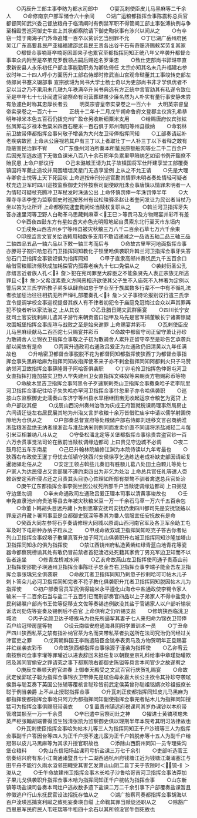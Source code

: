 <!-- { "loadSidebar": true } -->
　　○丙辰升工部主事李昉为都水司郎中
　　○宴瓦剌使臣皮儿马黑麻等二千余人
　　○命修南京户部军储仓六十余间
　　○湖广运粮都指挥佥事陈震称总兵官都督同知武兴委己督放粮舟于临清闸时有例禁军职不得管闸工部主事张溥执例与争至相殴詈巡河御史牛宣上其状都察院请下御史鞫状事有涉兴以闻从之
　　○有卒窃一雉于南海子门外命追雉一百卒以贫诉乞当别罪不允
　　○丁巳湖广岳州府民吴江广东高要县民严亚福福建邵武县民王贵各出谷千石有奇赈济赐敕奖劳复其家
　　○都督佥事喃哥卒喃哥困即来子也累官至都指挥同知正统八年父卒袭升都督佥事率众内附至是卒弟克罗俄领占嗣后赐姓名罗秉忠
　　○致仕吏部尚书郭琎卒直隶新安县人永乐初任户部主事能勤职务为卿佐倚任  太宗亦知其名未几升福建右参议时年二十四人呼小方面历升工部右侍郎时修武当山宫观命琎董其工事竣转吏部左侍郎尚书蹇义辍部事  宣宗欲琎为尚书大学士杨士奇以为吏部尚书非才学俱优者不足以当之乃不果用未几琎九年秩满卒升尚书典选有方正统中言官劾其有私遂令致仕至是卒年七十七讣闻遣官谕祭命有司营葬琎虽少廉名然为人朴实有量行事安静未尝有急遽色时称其忠厚长者云
　　明英宗睿皇帝实录卷之一百六十
　大明英宗睿皇帝实录卷之一百六十一
　　正统十二年十二月戊午朔命鲁府文登郡主仪宾孔希恭明年禄米本色五百石仍拨兖州广盈仓另收新细粟米支用
　　○给赐唐府仪宾张铉张凤郭岩岁禄本色粟米四百石粳米一百石俱于邓州南阳等州县徵纳
　　○命羽林前卫故带俸都指挥佥事何敬子增袭为大兴左卫带俸指挥同知
　　○工部奏请起补老疾病故匠  上命从公廉视若其户有三丁以上者取壮丁一人补三丁以下者释之敢有隐蔽害民治罪不宥
　　○广东儋州河泊所奏本所蜑民原额船网等业二千二百余户后因充军逃故遗下无徵鱼课米八百八十余石积年负累里甲陪纳乞如诏书例开豁庶不贻民患  上命户部议行
　　○己未潞城王请为其子故镇国将军仕阡建享堂工部覆奏镇国将军薨止造坟并周围墙垣灵星门无造享堂例  上从之不允王请
　　○先是大理寺卿俞士悦等上天下死囚状  上命巡按审刑分巡官勘其情罪未明者奏处情轻可疑者杖充边卫军时四川巡按监察御史刘怀按察司副使欧阳洙佥事唐慎以情罪未明者一人为情轻可疑杖充腾冲卫军杖发时洙适公出  上命怀慎罚俸一年洙罚俸半年
　　○大理寺寺丞李奎为监察御史时巡按苏州有讼松陵驿丞赵让者奎问发让为民讼者当杖乃坐以笞为让所讦  上命都察院逮奎鞫问论当赎杖复职从之
　　○斡兰河卫指挥牙失答亦速里河等卫野人白勒革乌思藏剌麻覃＜王巳＞等贡马及方物赐宴并彩币有差
　　○辛酉夜四鼓东方有星如盏大赤色光明照地起自贯索东北行至天市东垣内
　　○壬戌免山西吉州乡宁等州县被灾秋粮三万八千二百余石草七万六千余束
　　○印绶监言文官关给诰敕用轴数多支用不敷诏递减之一品诰五轴二品三轴三品二轴四品五品一轴六品以下敕一轴三考而后与
　　○命故古里罕河地面指挥佥事亦滕哥子劄只哈忽石门卫指挥同知教化子锁里哈俱袭职升斡兰河卫指挥佥事牙失答忽石门卫指挥佥事锁奴俱为指挥同知
　　○甲子直隶高邮州奏饥民九千五百余口给借官粮赈济候秋成加耗偿官内孤寡老疾九十七口免偿从之
　　○袭封衍圣公孔彦缙言近者族人孔＜礻詹＞犯在宪司罪至大辟臣之不能象贤先人表正宗族无所逃罪且＜礻詹＞父希谊素乖义方同恶相济欲使其父子生不入庙死不入林著为定例以警后来又三氏学所教子弟多纵肆自如怠于学业至于族属数多行辈不一中有不循礼法者欲加惩治往往相抗无所严惮礼部覆奏孔＜礻詹＞父子事待论报别议行遣三氏学宜令提调学校佥事巡视提督其族人有不律者初犯令于庙庭免冠悔过会众以声其罪再犯不悛者听以家法治之  上从其议
　　○乙丑腊日赐文武群臣宴
　　○四川长宁安抚司土官安抚剌麻儿遣其子游竹来朝贡蛮口铠甲及马先是官军捕董敏长宁诸寨惊疑攻围城堡指挥佥事庞瑄与战败之至是始来谢罪  上命赐宴并彩币
　　○瓦剌使臣皮儿马黑麻续献马二百匹驼七只赐宴并彩币
　　○命故中都留守司正留守萧让孙珍为散骑舍人让锦衣卫指挥佥事敬之子初为散骑舍人累升正留守卒至是珍告乞承袭兵部以闻故有是命
　　○丙寅升通政司右通政吕爰正为左通政仍旧清黄以九年任满故也
　　○升哈密卫都督佥事脱脱不花为都督同知都指挥使狭西丁为都督佥事指挥佥事失黑麻哈麻为指挥同知故指挥使革来子亦不剌金指挥同知阿都剌火只子马赞纳邻河卫故指挥佥事薛隆哥子阿哈答俱袭职
　　○丁卯毛怜卫指挥色仲哥屯河卫女直指挥打隆加益实卫野人罕失建州卫女直指挥文殊奴等来朝贡方物赐彩币等物
　　○命故木里吉卫指挥佥事阿黑令子歹速察剌秃山卫指挥佥事撒桑哈子老李阮里河卫指挥佥事纪往哈子失失哈亦罕河卫指挥佥事忭忽里子亦令哈俱袭职
　　○巡按山东监察御史史濡奏山东济宁等州县水旱相继田亩无收起运京仓粮乞为宽贷  上命户部议其便
　　○戊辰山西汾州奏州治改为庆成王府暂就税课局理事然局房止六间请迁徙左右居民展其地为州治又言岁收粮十余万皆借贮庙宇中请以儒学射圃傍隙地为仓俱从之
　　○户部奏总督宣府等处粮储户部右侍郎刘琏移文言召商纳淮浙盐粮浙盐绝无纳者缘浙盐与淮盐纳米则例同而发卖价直不同请将浙盐减轻二斗每引米豆相兼纳八斗从之
　　○守备松潘北定等关堡都指挥佥事徐贵尝盗官钞一百六万余贯事觉法司论在赦前当赎杖调缘边都司  上曰贵见守边城不必调
　　○夜二鼓月犯五车东南星
　　○己巳升翰林院编修江渊为本院侍读以九年考最也
　　○狭西右布政使王暹丁母忧去任镇守狭西兴安侯徐亨乞选练达老成补缺吏部因请起复暹驰驿赴任从之
　　○安定王领占斡些儿奏旧有胜额儿葛八处田土白颗儿等处七户家人为达民侵占又言部属不遵约束四出为非乞为处治  上命总兵官任礼等遣人赍敕诣安定索所侵占还之且责其头目协心佐理如所部有桀骜不驯者禽送总兵官处治
　　○庚午辽东都指挥佥事李弼坐因公杖死所部千户当赎徒调缘边都司  上曰弼见守边堡勿调
　　○辛未命通政司左通政吕爰正理本司事以清黄事竣故也
　　○壬申免直隶池州府贵池等县去年被灾秋粮米豆一万一千余石马草一万六千五百余包
　　○命董卜韩胡头目远丹藏卜为别思寨安抚司安抚仍隶四川都司先是安抚饶蛒以罪废远丹藏卜署司事至是佥都御史寇深等奏其为番人信服宜任安抚故有是命
　　○癸酉大同左参将石亨奏请修理大同城以原调山西河南官军及各卫军余助工屯军及时下屯耕种办纳子粒从之
　　○甲戌命故双城卫指挥同知呕克子答古你者帖列山卫指挥佥事奴塔子散里真答升加子阿兀山俱袭职升右城卫指挥同知沙隆加塔山卫指挥同知永的俱为指挥使
　　○禁江西饶州府私造黄紫红绿青蓝白地青花等瓷器命都察院榜谕其处有敢仍冒前禁者首犯淩迟处死籍其家赀丁男充军边卫知而不以告者连坐
　　○修青龙桥减水闸
　　○乙亥命故燕山左卫指挥使司通子贵燕山前卫指挥使邵能子瑛通州卫指挥佥事陈旺子忠金吾右卫指挥佥事李端子能金吾左卫指挥佥事张瑀兄全俱袭职
　　○命故兀者卫指挥同知乃剌忽子抄剌哈可可帖木儿子剌卜答朵儿必河卫指挥同知完者不花子教化俱袭职升兀者卫指挥同知脱因帖木儿为指挥使
　　○初户部奏官员军民俱得输米永平遵化山海仓中盐通政使李锡令家人输米一千二百余石当与盐二千五百引已而刑部奏官四品以上子弟家人不得中盐竞小民利锡嘱户部尚书王佐等促移支文佐等奏锡违例欲没其盐于官锡家人以户部听输状诉法司劾佐等妄奏及锡例后不白官  上命俱宥之仍听锡支盐
　　○修筑狭西临洮卫城池
　　○丙子朵颜卫达子塔挨马为也先所逼挈其妻子七人来归命为锦衣卫带俸百户给冠带房屋等物
　　○设云南临安府通海县阴阳学置训术一员
　　○丁丑命严四川狭西私茶之禁有指补纳官茶为名而夹带私茶者执送所在法司究治仍问经过关津官吏之罪
　　○戊寅朝鲜国王李祹遣陪臣金铫奉表贡马及方物贺明年正旦赐宴并纻丝袭衣彩币
　　○命故狭西都指挥佥事徐源子谨袭为指挥使
　　○乙卯宥云南按察司佥事李瓘等罪瓘近以进表辞回未抵任复以朝觐至京礼科给事中章瑾劾瓘欺罔及其同官偷安之罪请究之事下都察院右都御史陈镒等具言本司官少之故遂宥之
　　○庚辰立春顺天府官进春  上御奉天殿受之文武百官行庆贺礼赐宴
　　○命故武定侯郭玹子聪为指挥佥事锦衣卫带俸先是玹伯母永嘉大长公主欲令其孙珍夺袭玹侯爵与聪互奏下英国公张辅等覆核言聪珍皆前武定侯英曾孙聪祖铭嫡次珍祖振庶长聪于例当袭爵  上不从止授聪指挥佥事
　　○升瓦剌正使都指挥同知皮儿马黑麻为都指挥使都指挥佥事哈只阿力为都指挥同知副使指挥佥事完者帖木儿为指挥同知授猛可为指挥佥事俱赐冠带袭衣
　　○复置贵州镇远府税课司其岁办课钞以本府带管增其额至一万一千余贯
　　○辛巳遣中官祭司灶之神
　　○擢进士黄镐项璁朱英严枢张翰胡端曹得监生钱清张凯为监察御史俱以理刑半年本院考其明习法律故也
　　○升瓦剌使臣指挥佥事哈失帖木儿等三人为指挥同知正千户沙班等三人为指挥佥事副千户答因台等四人为正千户授不速儿蛮为正千户斡脱赤等十五人为副千户给冠带以皮儿马黑麻等为其求升授官职故也
　　○添除山西蔚州同知一员专理柴沟堡仓粮料
　　○免山东信阳场盐课司亏折盐课三万七千余引
　　○吏部听选官王信奏绍兴府有东小江南通诸暨县七十二湖西通杭州府钱塘江近为钱塘江潮涌塞江与田平舟不能行久雨水溢邻田輙受其害乞发萧山山阴二县丁夫于农隙时＜锍-釒＞浚从之
　　○壬午命故建州卫指挥佥事木长哈子沙鲁哈哥吉河卫指挥佥事法莽加子果儿戈俱袭职升指挥佥事木哈为指挥同知正千户梡帖为指挥佥事
　　○山东新镇等场盐课司各奏本司灶户逃故数多遗下盐课二万二千余引事下户部覆奏盐课暂且停徵逃户行山东抚民官设法招抚存恤从之
　　○湖广按察司奏都指挥佥事胡海以百户淩瑛巡捕贪利敺之致死妄奏瑛自缢  上命鞫其罪当赎徒还职从之
　　○除豁广西思恩军民府民人韦旺瑞等牛租四十余石以其所领没官牛倒死故也

